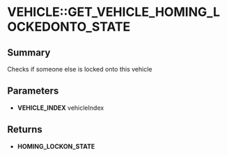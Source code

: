 # VEHICLE::GET_VEHICLE_HOMING_LOCKEDONTO_STATE

## Summary
Checks if someone else is locked onto this vehicle

## Parameters
* **VEHICLE_INDEX** vehicleIndex

## Returns
* **HOMING_LOCKON_STATE**